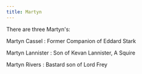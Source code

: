 ```yaml
---
title: Martyn
---
```


There are three Martyn's:

Martyn Cassel : Former Companion of Eddard Stark

Martyn Lannister : Son of Kevan Lannister, A Squire

Martyn Rivers : Bastard son of Lord Frey


